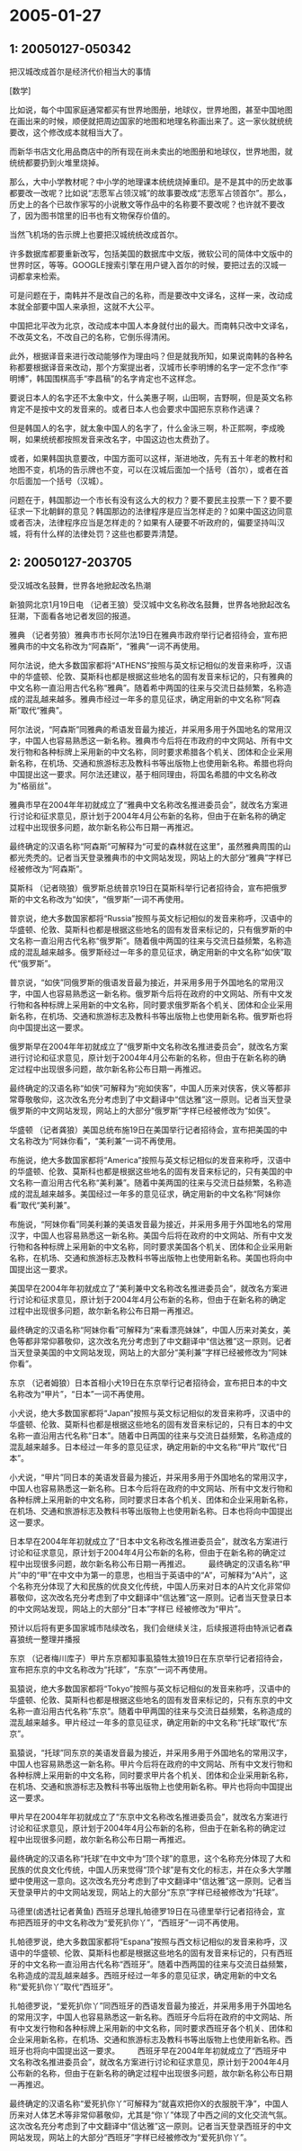 # 2005-01-27

## 1: 20050127-050342

把汉城改成首尔是经济代价相当大的事情 

[数学]

比如说，每个中国家庭通常都买有世界地图册，地球仪，世界地图，甚至中国地图在画出来的时候，顺便就把周边国家的地图和地理名称画出来了。这一家伙就统统要改，这个修改成本就相当大了。 

而新华书店文化用品商店中的所有现在尚未卖出的地图册和地球仪，世界地图，就统统都要扔到火堆里烧掉。 

那么，大中小学教材呢？中小学的地理课本统统烧掉重印。是不是其中的历史故事都要改一改呢？比如说“志愿军占领汉城”的故事要改成“志愿军占领首尔”。那么，历史上的各个已故作家写的小说散文等作品中的名称要不要改呢？也许就不要改了，因为图书馆里的旧书也有文物保存价值的。 

当然飞机场的告示牌上也要把汉城统统改成首尔。 

许多数据库都要重新改写，包括美国的数据库中文版，微软公司的简体中文版中的世界时区，等等。GOOGLE搜索引擎在用户键入首尔的时候，要把过去的汉城一词都拿来检索。 

可是问题在于，南韩并不是改自己的名称，而是要改中文译名，这样一来，改动成本就全部要中国人来承担，这就不大公平。 

中国把北平改为北京，改动成本中国人本身就付出的最大。而南韩只改中文译名，不改英文名，不改自己的名称，它倒乐得清闲。 

此外，根据译音来进行改动能够作为理由吗？但是就我所知，如果说南韩的各种名称都要根据译音来改动，那个方案提出者，汉城市长李明博的名字一定不念作“李明博”，韩国围棋高手“李昌稿”的名字肯定也不这样念。 

要说日本人的名字还不太象中文，什么美惠子啊，山田啊，吉野啊，但是英文名称肯定不是按中文的发音来的。或者日本人也会要求中国把东京称作逃课？ 

但是韩国人的名字，就太象中国人的名字了，什么金泳三啊，朴正熙啊，李成晚啊，如果统统都按照发音来改名字，中国这边也太费劲了。 

或者，如果韩国执意要改，中国方面可以这样，渐进地改，先有五十年老的教村和地图不变，机场的告示牌也不变，可以在汉城后面加一个括号（首尔），或者在首尔后面加一个括号（汉城）。 

问题在于，韩国那边一个市长有没有这么大的权力？要不要民主投票一下？要不要征求一下北朝鲜的意见？韩国那边的法律程序是应当怎样走的？如果中国这边同意或者否决，法律程序应当是怎样走的？如果有人硬要不听政府的，偏要坚持叫汉城，将有什么样的法律处罚？这些也都要弄清楚。

## 2: 20050127-203705

受汉城改名鼓舞，世界各地掀起改名热潮 

新狼网北京1月19日电 （记者王狼）受汉城中文名称改名鼓舞，世界各地掀起改名狂潮，下面看各地记者发回的报道。 

雅典 （记者劳狼）雅典市市长阿尔法19日在雅典市政府举行记者招待会，宣布把雅典市的中文名称改为“阿森斯”，“雅典”一词不再使用。 

阿尔法说，绝大多数国家都将“ATHENS”按照与英文标记相似的发音来称呼，汉语中的华盛顿、伦敦、莫斯科也都是根据这些地名的固有发音来标记的，只有雅典的中文名称一直沿用古代名称“雅典”。随着希中两国的往来与交流日益频繁，名称造成的混乱越来越多。雅典市经过一年多的意见征求，确定用新的中文名称“阿森斯”取代“雅典”。 

阿尔法说，“阿森斯”同雅典的希语发音最为接近，并采用多用于外国地名的常用汉字，中国人也容易熟悉这一新名称。雅典市今后将在市政府的中文网站、所有中文发行物和各种标牌上采用新的中文名称，同时要求希腊各个机关、团体和企业采用新名称，在机场、交通和旅游标志及教科书等出版物上也使用新名称。希腊也将向中国提出这一要求。阿尔法还建议，基于相同理由，将国名希腊的中文名称改为"格丽丝"。 

雅典市早在2004年年初就成立了“雅典中文名称改名推进委员会”，就改名方案进行讨论和征求意见，原计划于2004年4月公布新的名称，但由于在新名称的确定过程中出现很多问题，故尔新名称公布日期一再推迟。 

最终确定的汉语名称“阿森斯”可解释为“可爱的森林就在这里”，虽然雅典周围的山都光秃秃的。记者当天登录雅典市的中文网站发现，网站上的大部分“雅典”字样已经被修改为“阿森斯”。 

莫斯科 （记者晓狼）俄罗斯总统普京19日在莫斯科举行记者招待会，宣布把俄罗斯的中文名称改为“如侠”，“俄罗斯”一词不再使用。 

普京说，绝大多数国家都将“Russia”按照与英文标记相似的发音来称呼，汉语中的华盛顿、伦敦、莫斯科也都是根据这些地名的固有发音来标记的，只有俄罗斯的中文名称一直沿用古代名称“俄罗斯”。随着俄中两国的往来与交流日益频繁，名称造成的混乱越来越多。俄罗斯经过一年多的意见征求，确定用新的中文名称“如侠”取代“俄罗斯”。 

普京说，“如侠”同俄罗斯的俄语发音最为接近，并采用多用于外国地名的常用汉字，中国人也容易熟悉这一新名称。俄罗斯今后将在政府的中文网站、所有中文发行物和各种标牌上采用新的中文名称，同时要求俄罗斯各个机关、团体和企业采用新名称，在机场、交通和旅游标志及教科书等出版物上也使用新名称。俄罗斯也将向中国提出这一要求。 

俄罗斯早在2004年年初就成立了“俄罗斯中文名称改名推进委员会”，就改名方案进行讨论和征求意见，原计划于2004年4月公布新的名称，但由于在新名称的确定过程中出现很多问题，故尔新名称公布日期一再推迟。 

最终确定的汉语名称“如侠”可解释为“宛如侠客”，中国人历来对侠客，侠义等都非常尊敬敬仰，这次改名充分考虑到了中文翻译中“信达雅”这一原则。记者当天登录俄罗斯的中文网站发现，网站上的大部分“俄罗斯”字样已经被修改为“如侠”。 

华盛顿 （记者龚狼）美国总统布施19日在美国举行记者招待会，宣布把美国的中文名称改为“阿妹你看”，“美利兼”一词不再使用。 

布施说，绝大多数国家都将“America”按照与英文标记相似的发音来称呼，汉语中的华盛顿、伦敦、莫斯科也都是根据这些地名的固有发音来标记的，只有美国的中文名称一直沿用古代名称“美利兼”。随着中美两国的往来与交流日益频繁，名称造成的混乱越来越多。美国经过一年多的意见征求，确定用新的中文名称“阿妹你看”取代“美利兼”。 

布施说，“阿妹你看”同美利兼的美语发音最为接近，并采用多用于外国地名的常用汉字，中国人也容易熟悉这一新名称。美国今后将在政府的中文网站、所有中文发行物和各种标牌上采用新的中文名称，同时要求美国各个机关、团体和企业采用新名称，在机场、交通和旅游标志及教科书等出版物上也使用新名称。美国也将向中国提出这一要求。 

美国早在2004年年初就成立了“美利兼中文名称改名推进委员会”，就改名方案进行讨论和征求意见，原计划于2004年4月公布新的名称，但由于在新名称的确定过程中出现很多问题，故尔新名称公布日期一再推迟。 

最终确定的汉语名称“阿妹你看”可解释为“来看漂亮妹妹”，中国人历来对美女，美色等都非常仰慕敬仰，这次改名充分考虑到了中文翻译中“信达雅”这一原则。记者当天登录美国的中文网站发现，网站上的大部分“美利兼”字样已经被修改为“阿妹你看”。 

东京 （记者姆狼）日本首相小犬19日在东京举行记者招待会，宣布把日本的中文名称改为“甲片”，“日本”一词不再使用。 

小犬说，绝大多数国家都将“Japan”按照与英文标记相似的发音来称呼，汉语中的华盛顿、伦敦、莫斯科也都是根据这些地名的固有发音来标记的，只有日本的中文名称一直沿用古代名称“日本”。随着中日两国的往来与交流日益频繁，名称造成的混乱越来越多。日本经过一年多的意见征求，确定用新的中文名称“甲片”取代“日本”。 

小犬说，“甲片”同日本的美语发音最为接近，并采用多用于外国地名的常用汉字，中国人也容易熟悉这一新名称。日本今后将在政府的中文网站、所有中文发行物和各种标牌上采用新的中文名称，同时要求日本各个机关、团体和企业采用新名称，在机场、交通和旅游标志及教科书等出版物上也使用新名称。日本也将向中国提出这一要求。 

日本早在2004年年初就成立了“日本中文名称改名推进委员会”，就改名方案进行讨论和征求意见，原计划于2004年4月公布新的名称，但由于在新名称的确定过程中出现很多问题，故尔新名称公布日期一再推迟。  　　最终确定的汉语名称“甲片”中的“甲”在中文中为第一的意思，也相当于英语中的“A”，可解释为“A片”，这个名称充分体现了大和民族的优良文化传统，中国人历来对日本的A片文化非常仰慕敬仰，这次改名充分考虑到了中文翻译中“信达雅”这一原则。记者当天登录日本的中文网站发现，网站上的大部分“日本”字样已 经被修改为“甲片”。 

预计以后将有更多国家城市陆续改名，我们会继续关注，后续报道将由特派记者森喜狼统一整理并播报 

东京 （记者梅川库子）甲片东京都知事虱猿牲太狼19日在东京举行记者招待会，宣布把东京的中文名称改为“托球”，“东京”一词不再使用。 

虱猿说，绝大多数国家都将“Tokyo”按照与英文标记相似的发音来称呼，汉语中的华盛顿、伦敦、莫斯科也都是根据这些地名的固有发音来标记的，只有东京的中文名称一直沿用古代名称“东京”。随着中甲两国的往来与交流日益频繁，名称造成的混乱越来越多。甲片经过一年多的意见征求，确定用新的中文名称“托球”取代“东京”。 

虱猿说，“托球”同东京的美语发音最为接近，并采用多用于外国地名的常用汉字，中国人也容易熟悉这一新名称。甲片今后将在政府的中文网站、所有中文发行物和各种标牌上采用新的中文名称，同时要求甲片各个机关、团体和企业采用新名称，在机场、交通和旅游标志及教科书等出版物上也使用新名称。甲片也将向中国提出这一要求。 

甲片早在2004年年初就成立了“东京中文名称改名推进委员会”，就改名方案进行讨论和征求意见，原计划于2004年4月公布新的名称，但由于在新名称的确定过程中出现很多问题，故尔新名称公布日期一再推迟。 

最终确定的汉语名称“托球”在中文中为“顶个球”的意思，这个名称充分体现了大和民族的优良文化传统，中国人历来觉得“顶个球”是有文化的标志，并在众多大学雕塑中使用这一意向。这次改名充分考虑到了中文翻译中“信达雅”这一原则。记者当天登录甲片的中文网站发现，网站上的大部分“东京”字样已经被修改为“托球”。 

马德里(卤透社记者黄鱼) 西班牙总理扎帕德罗19日在马德里举行记者招待会，宣布把西班牙的中文名称改为“爱死扒你丫”，“西班牙”一词不再使用。 

扎帕德罗说，绝大多数国家都将“Espana”按照与西文标记相似的发音来称呼，汉语中的华盛顿、伦敦、莫斯科也都是根据这些地名的固有发音来标记的，只有西班牙的中文名称一直沿用古代名称“西班牙”。随着中西两国的往来与交流日益频繁，名称造成的混乱越来越多。西班牙经过一年多的意见征求，确定用新的中文名称“爱死扒你丫”取代“西班牙”。 

扎帕德罗说，“爱死扒你丫”同西班牙的西语发音最为接近，并采用多用于外国地名的常用汉字，中国人也容易熟悉这一新名称。西班牙今后将在政府的中文网站、所有中文发行物和各种标牌上采用新的中文名称，同时要求西班牙各个机关、团体和企业采用新名称，在机场、交通和旅游标志及教科书等出版物上也使用新名称。西班牙也将向中国提出这一要求。  　　西班牙早在2004年年初就成立了“西班牙中文名称改名推进委员会”，就改名方案进行讨论和征求意见，原计划于2004年4月公布新的名称，但由于在新名称的确定过程中出现很多问题，故尔新名称公布日期一再推迟。 

最终确定的汉语名称“爱死扒你丫”可解释为“就喜欢把你X的衣服脱干净”，中国人历来对人体艺术等非常仰慕敬仰，尤其是“你丫”体现了中西之间的文化交流气氛。这次改名充分考虑到了中文翻译中“信达雅”这一原则。记者当天登录西班牙的中文网站发现，网站上的大部分“西班牙”字样已经被修改为“爱死扒你丫”。

